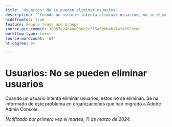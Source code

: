 ```yaml
---
title: "Usuarios: No se pueden eliminar usuarios"
description: '"Cuando un usuario intenta eliminar usuarios, no se eliminan. Se ha informado de este problema en organizaciones que han migrado a Adobe Admin Console".'
hidefromtoc: true
feature: People Teams and Groups
source-git-commit: 38057e2464aa980e2c315a5ebb4b114fab529ced
workflow-type: tm+mt
source-wordcount: '64'
ht-degree: 6%

---
```



# Usuarios: No se pueden eliminar usuarios

Cuando un usuario intenta eliminar usuarios, estos no se eliminan. Se ha informado de este problema en organizaciones que han migrado a Adobe Admin Console.

_Notificado por primera vez el martes, 11 de marzo de 2024._


